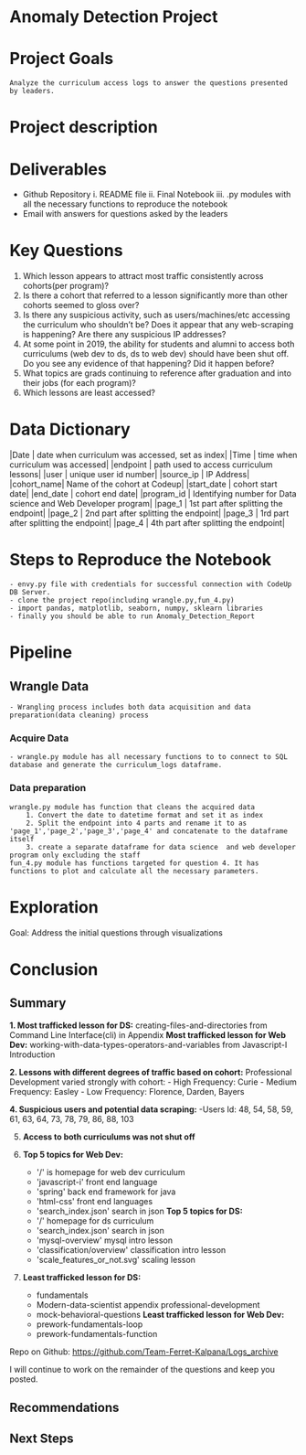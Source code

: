 # Anomaly Detection Project

# Project Goals
    Analyze the curriculum access logs to answer the questions presented by leaders.

# Project description

# Deliverables
- Github Repository
    i. README file
    ii. Final Notebook
    iii. .py modules with all the necessary functions to reproduce the notebook
- Email with answers for questions asked by the leaders

# Key Questions 
1. Which lesson appears to attract most traffic consistently across cohorts(per program)?
2. Is there a cohort that referred to a lesson significantly more than other cohorts seemed to gloss over?
4. Is there any suspicious activity, such as users/machines/etc accessing the curriculum who shouldn’t be? Does it appear that any web-scraping is happening? Are there any suspicious IP addresses? 
5. At some point in 2019, the ability for students and alumni to access both curriculums (web dev to ds, ds to web dev) should have been shut off. Do you see any evidence of that happening? Did it happen before?
6. What topics are grads continuing to reference after graduation and into their jobs (for each program)?
7. Which lessons are least accessed?


# Data Dictionary
|Date       | date when curriculum was accessed, set as index|
|Time       | time when curriculum was accessed|
|endpoint   | path used to access curriculum lessons|
|user       | unique user id number|
|source_ip  | IP Address|
|cohort_name| Name of the cohort at Codeup|
|start_date | cohort start date|
|end_date   | cohort end date|
|program_id | Identifying number for Data science and Web Developer program|
|page_1     | 1st part after splitting the endpoint|
|page_2     | 2nd part after splitting the endpoint|
|page_3     | 1rd part after splitting the endpoint|
|page_4     | 4th part after splitting the endpoint|

# Steps to Reproduce the Notebook
    - envy.py file with credentials for successful connection with CodeUp DB Server.
    - clone the project repo(including wrangle.py,fun_4.py)
    - import pandas, matplotlib, seaborn, numpy, sklearn libraries 
    - finally you should be able to run Anomaly_Detection_Report

# Pipeline

## Wrangle Data
    - Wrangling process includes both data acquisition and data preparation(data cleaning) process

### Acquire Data
    - wrangle.py module has all necessary functions to to connect to SQL database and generate the curriculum_logs dataframe.

### Data preparation
    wrangle.py module has function that cleans the acquired data
        1. Convert the date to datetime format and set it as index
        2. Split the endpoint into 4 parts and rename it to as 'page_1','page_2','page_3','page_4' and concatenate to the dataframe itself
        3. create a separate dataframe for data science  and web developer program only excluding the staff
    fun_4.py module has functions targeted for question 4. It has functions to plot and calculate all the necessary parameters.

# Exploration
Goal: Address the initial questions through visualizations 


# Conclusion
## Summary

**1. Most trafficked lesson for DS:**
creating-files-and-directories from Command Line Interface(cli) in Appendix
    **Most trafficked lesson for Web Dev:**
working-with-data-types-operators-and-variables from Javascript-I Introduction

**2. Lessons with different degrees of traffic based on cohort:**
Professional Development varied strongly with cohort:
    - High Frequency: Curie
    - Medium Frequency: Easley
    - Low Frequency: Florence, Darden, Bayers

**4. Suspicious users and potential data scraping:**
-Users Id: 48, 54, 58, 59, 61, 63, 64, 73, 78, 79, 86, 88, 103

5. **Access to both curriculums was not shut off**

6. **Top 5 topics for Web Dev:**
    - '/' is homepage for web dev curriculum
    - 'javascript-i' front end language
    - 'spring' back end framework for java
    - 'html-css' front end languages
    - 'search_index.json' search in json
    **Top 5 topics for DS:**
    - '/' homepage for ds curriculum
    - 'search_index.json' search in json
    - 'mysql-overview' mysql intro lesson
    - 'classification/overview' classification intro lesson
    - 'scale_features_or_not.svg' scaling lesson

7. **Least trafficked lesson for DS:**
    - fundamentals 
    - Modern-data-scientist appendix professional-development 
    - mock-behavioral-questions
    **Least trafficked lesson for Web Dev:**
    - prework-fundamentals-loop 
    - prework-fundamentals-function


Repo on Github: https://github.com/Team-Ferret-Kalpana/Logs_archive

I will continue to work on the remainder of the questions and keep you posted.

## Recommendations


## Next Steps